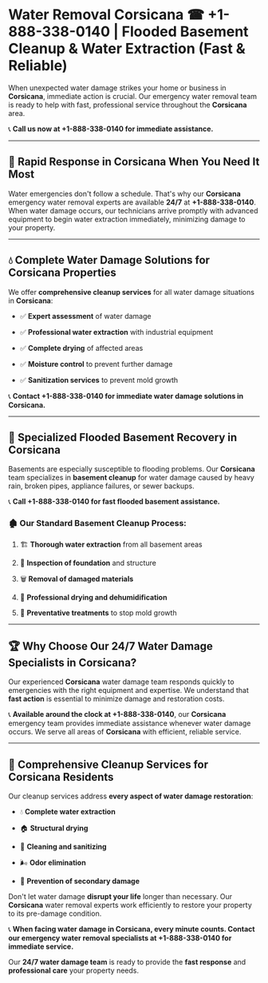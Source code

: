 # Water Removal Corsicana ☎ +1-888-338-0140 | Flooded Basement Cleanup & Water Extraction (Fast & Reliable)

When unexpected water damage strikes your home or business in **Corsicana**, immediate action is crucial. Our emergency water removal team is ready to help with fast, professional service throughout the **Corsicana** area. 

📞 **Call us now at +1-888-338-0140 for immediate assistance.**
---
## 🚀 Rapid Response in Corsicana When You Need It Most
Water emergencies don't follow a schedule. That's why our **Corsicana** emergency water removal experts are available **24/7** at **+1-888-338-0140**. When water damage occurs, our technicians arrive promptly with advanced equipment to begin water extraction immediately, minimizing damage to your property.
---
## 💧 Complete Water Damage Solutions for Corsicana Properties
We offer **comprehensive cleanup services** for all water damage situations in **Corsicana**:
- ✅ **Expert assessment** of water damage  
- ✅ **Professional water extraction** with industrial equipment  
- ✅ **Complete drying** of affected areas  
- ✅ **Moisture control** to prevent further damage  
- ✅ **Sanitization services** to prevent mold growth  
📞 **Contact +1-888-338-0140 for immediate water damage solutions in Corsicana.**
---
## 🌊 Specialized Flooded Basement Recovery in Corsicana
Basements are especially susceptible to flooding problems. Our **Corsicana** team specializes in **basement cleanup** for water damage caused by heavy rain, broken pipes, appliance failures, or sewer backups. 
📞 **Call +1-888-338-0140 for fast flooded basement assistance.**
### 🏚️ Our Standard Basement Cleanup Process:
1. 🏗️ **Thorough water extraction** from all basement areas  
2. 🔎 **Inspection of foundation** and structure  
3. 🗑️ **Removal of damaged materials**  
4. 💨 **Professional drying and dehumidification**  
5. 🚫 **Preventative treatments** to stop mold growth  
---
## 🏆 Why Choose Our 24/7 Water Damage Specialists in Corsicana?
Our experienced **Corsicana** water damage team responds quickly to emergencies with the right equipment and expertise. We understand that **fast action** is essential to minimize damage and restoration costs.
📞 **Available around the clock at +1-888-338-0140**, our **Corsicana** emergency team provides immediate assistance whenever water damage occurs. We serve all areas of **Corsicana** with efficient, reliable service.
---
## 🧹 Comprehensive Cleanup Services for Corsicana Residents
Our cleanup services address **every aspect of water damage restoration**:
- 💧 **Complete water extraction**  
- 🏠 **Structural drying**  
- 🧼 **Cleaning and sanitizing**  
- 🌬️ **Odor elimination**  
- 🚫 **Prevention of secondary damage**  
Don't let water damage **disrupt your life** longer than necessary. Our **Corsicana** water removal experts work efficiently to restore your property to its pre-damage condition.
📞 **When facing water damage in Corsicana, every minute counts. Contact our emergency water removal specialists at +1-888-338-0140 for immediate service.**
Our **24/7 water damage team** is ready to provide the **fast response** and **professional care** your property needs.
